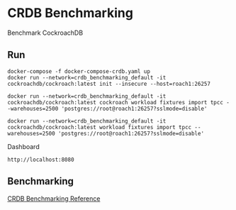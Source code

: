 # CRDB Benchmarking

Benchmark CockroachDB

## Run

    docker-compose -f docker-compose-crdb.yaml up
    docker run --network=crdb_benchmarking_default -it cockroachdb/cockroach:latest init --insecure --host=roach1:26257

    docker run --network=crdb_benchmarking_default -it cockroachdb/cockroach:latest cockroach workload fixtures import tpcc --warehouses=2500 'postgres://root@roach1:26257?sslmode=disable'
    
    docker run --network=crdb_benchmarking_default -it cockroachdb/cockroach:latest workload fixtures import tpcc --warehouses=2500 'postgres://root@roach1:26257?sslmode=disable'

Dashboard

    http://localhost:8080

## Benchmarking

[CRDB Benchmarking Reference](https://www.cockroachlabs.com/docs/v21.2/performance-benchmarking-with-tpcc-large)

